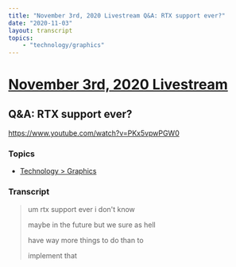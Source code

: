 ```yaml
---
title: "November 3rd, 2020 Livestream Q&A: RTX support ever?"
date: "2020-11-03"
layout: transcript
topics:
    - "technology/graphics"
---
```

# [November 3rd, 2020 Livestream](../2020-11-03.md)
## Q&A: RTX support ever?
https://www.youtube.com/watch?v=PKx5vpwPGW0

### Topics
* [Technology > Graphics](../topics/technology/graphics.md)

### Transcript

> um rtx support ever i don't know
>
> maybe in the future but we sure as hell
>
> have way more things to do than to
>
> implement that
>
